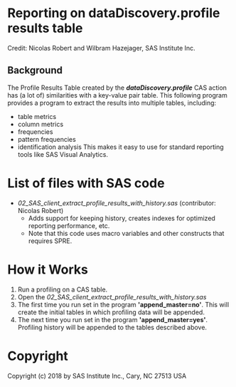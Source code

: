 # Reporting on dataDiscovery.profile results table
Credit: Nicolas Robert and Wilbram Hazejager, SAS Institute Inc.
## Background
The Profile Results Table created by the ***dataDiscovery.profile*** CAS action has (a lot of) similarities with a key-value pair table. 
This following program provides a program to extract the results into multiple tables, including:
- table metrics
- column metrics
- frequencies
- pattern frequencies
- identification analysis
This makes it easy to use for standard reporting tools like SAS Visual Analytics.

# List of files with SAS code
- *02_SAS_client_extract_profile_results_with_history.sas* (contributor: Nicolas Robert)
  - Adds support for keeping history, creates indexes for optimized reporting performance, etc. 
  - Note that this code uses macro variables and other constructs that requires SPRE.
# How it Works
1. Run a profiling on a CAS table.
1. Open the *02_SAS_client_extract_profile_results_with_history.sas*
1. The first time you run set in the program **'append_master=no'**. This will create the initial tables in which profiling data will be appended.
1. The next time you run set in the program **'append_master=yes'**. Profiling history will be appended to the tables described above.

# Copyright
Copyright (c) 2018 by SAS Institute Inc., Cary, NC 27513 USA 
